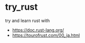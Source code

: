 # try_rust
try and learn rust with 
* https://doc.rust-lang.org/
* https://tourofrust.com/00_ja.html

